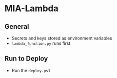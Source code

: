 # MIA-Lambda
## General
* Secrets and keys stored as environment variables 
* `lambda_function.py` runs first.

## Run to Deploy
* Run the `deploy.ps1`